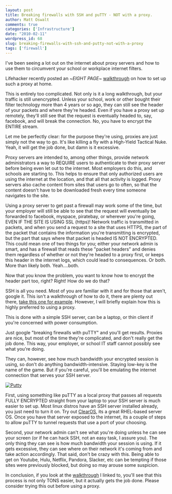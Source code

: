 ```yaml
---
layout: post
title: Breaking firewalls with SSH and puTTY - NOT with a proxy.
author: Matt Oswalt
comments: true
categories: ['Infrastructure']
date: "2010-02-11"
wordpress_id: 68
slug: breaking-firewalls-with-ssh-and-putty-not-with-a-proxy
tags: ['firewall']
---
```



I've been seeing a lot out on the internet about proxy servers and how to use them to circumvent your school or workplace internet filters.

Lifehacker recently posted an ~*EIGHT PAGE*~ [walkthrough](http://lifehacker.com/5469038/bypass-heavy+handed-web-filters-with-your-own-proxy-server?skyline=true&s=i) on how to set up such a proxy at home.

This is entirely too complicated. Not only is it a long walkthrough, but your traffic is still unencrypted. Unless your school, work or other bought their filter technology more than 4 years or so ago, they can still see the header of your packets and where they're headed. Even if you have a proxy set up remotely, they'll still see that the request is eventually headed to, say, facebook, and will break the connection. No, you have to encrypt the ENTIRE stream.

Let me be perfectly clear: for the purpose they're using, proxies are just simply not the way to go. It's like killing a fly with a High-Yield Tactical Nuke. Yeah, it will get the job done, but damn is it excessive.

Proxy servers are intended to, among other things, provide network administrators a way to REQUIRE users to authenticate to their proxy server before being even let out to the internet. Most employers do this, and schools are starting to. This helps to ensure that only authorized users are using the internet at the location, and that all that activity is logged. Proxy servers also cache content from sites that users go to often, so that the content doesn't have to be downloaded fresh every time someone navigates to the site.

Using a proxy server to get past a firewall may work some of the time, but your employer will still be able to see that the request will eventually be forwarded to facebook, myspace, piratebay, or wherever you're going, EVEN IF THE SITE IS USING SSL (https)! Network traffic is transmitted in packets, and when you send a request to a site that uses HTTPS, the part of the packet that contains the information you're transmitting is encrypted, but the part that says where that packet is headed IS NOT ENCRYPTED. This could mean one of two things for you; either your network admin is smart, and has a firewall that reads these "packet headers" and denies them regardless of whether or not they're headed to a proxy first, or keeps this header in the internet logs, which could lead to consequences. Or both. More than likely both. Yeah....both.

Now that you know the problem, you want to know how to encrypt the header part too, right? Right! How do we do that?

SSH is all you need. Most of you are familiar with it and for those that aren't, google it. This isn't a walkthrough of how to do it, there are plenty out there, [take this one for example](http://souptonuts.sourceforge.net/sshtips.htm). However, I will briefly explain how this is highly preferred to using a proxy.

This is done with a simple SSH server, can be a laptop, or thin client if you're concerned with power consumption.

Just google "breaking firewalls with puTTY" and you'll get results. Proxies are nice, but most of the time they're complicated, and don't really get the job done. This way, your employer, or school IT staff cannot possibly see what you're doing.

They can, however, see how much bandwidth your encrypted session is using, so don't do anything bandwidth-intensive. Staying low-key is the name of the game. But if you're careful, you'll be emulating the internet connection that serves your SSH server.

[![Putty](/assets/2010/02/Putty_dock_Icon___Vista_style_by_gege32.jpg)](/assets/2010/02/Putty_dock_Icon___Vista_style_by_gege32.jpg)

First, using something like puTTY as a local proxy that passes all requests FULLY ENCRYPTED straight from your laptop to your SSH server is much easier to set up. Most linux distros have an SSH server installed already, you just need to turn it on. Try out [ClearOS](http://www.clearfoundation.com/Software/overview.html), its a great RHEL-based server OS. Once you have that server exposed to the internet, its a couple of steps to allow puTTY to tunnel requests that use a port of your choosing.

Second, your network admin can't see what you're doing unless he can see your screen (or if he can hack SSH, not an easy task, I assure you). The only thing they can see is how much bandwidth your session is using. If it gets excessive, they can see where on their network it's coming from and take action accordingly. That said, don't be crazy with this. Being able to get on Youtube, Hulu, Netflix, Pandora, Slacker, etc can be tempting if those sites were previously blocked, but doing so may arouse some suspicion.

In conclusion, if you look at the [walkthrough](http://souptonuts.sourceforge.net/sshtips.htm) I linked to, you'll see that this process is not only TONS easier, but it actually gets the job done. Please consider trying this out before using a proxy.
